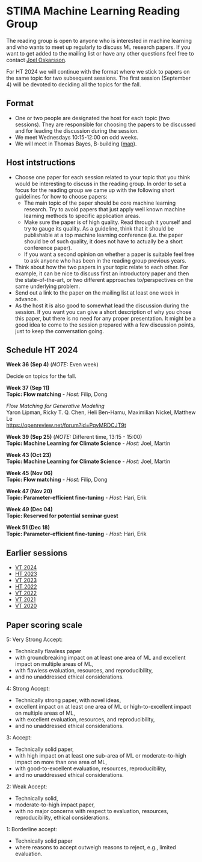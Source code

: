 # STIMA Machine Learning Reading Group
The reading group is open to anyone who is interested in machine learning and who wants to meet up regularly to discuss ML research papers.
If you want to get added to the mailing list or have any other questions feel free to contact [Joel Oskarsson](https://liu.se/en/employee/joeos82).

For HT 2024 we will continue with the format where we stick to papers on the same topic for two subsequent sessions. The first session (September 4) will be devoted to deciding all the topics for the fall.

## Format
* One or two people are designated the host for each topic (two sessions). They are responsible for choosing the papers to be discussed and for leading the discussion during the session.
* We meet Wednesdays 10:15-12:00 on odd weeks.
* We will meet in Thomas Bayes, B-building ([map](https://www.ida.liu.se/department/location/search.en.shtml?keyword=thomas+bayes)).

## Host intstructions
* Choose one paper for each session related to your topic that you think would be interesting to discuss in the reading group. In order to set a focus for the reading group we came up with the following short guidelines for how to choose papers:
  * The main topic of the paper should be core machine learning research. Try to avoid papers that just apply well known machine learning methods to specific application areas.
  * Make sure the paper is of high quality. Read through it yourself and try to gauge its quality. As a guideline, think that it should be publishable at a top machine learning conference (i.e. the paper should be of such quality, it does not have to actually be a short conference paper).
  * If you want a second opinion on whether a paper is suitable feel free to ask anyone who has been in the reading group previous years.
* Think about how the two papers in your topic relate to each other. For example, it can be nice to discuss first an introductory paper and then the state-of-the-art, or two different approaches to/perspectives on the same underlying problem.
* Send out a link to the paper on the mailing list at least one week in advance.
* As the host it is also good to somewhat lead the discussion during the session. If you want you can give a short description of why you chose this paper, but there is no need for any proper presentation. It might be a good idea to come to the session prepared with a few discussion points, just to keep the conversation going.

## Schedule HT 2024

__Week 36 (Sep 4)__ (*NOTE:* Even week)

Decide on topics for the fall.

__Week 37 (Sep 11)__
<br>
__Topic: Flow matching__
_- Host:_ Filip, Dong

*Flow Matching for Generative Modeling*
<br>
Yaron Lipman, Ricky T. Q. Chen, Heli Ben-Hamu, Maximilian Nickel, Matthew Le
<br>
https://openreview.net/forum?id=PqvMRDCJT9t

__Week 39 (Sep 25)__ (*NOTE:* Different time, 13:15 - 15:00)
<br>
__Topic: Machine Learning for Climate Science__
_- Host:_ Joel, Martin

__Week 43 (Oct 23)__
<br>
__Topic: Machine Learning for Climate Science__
_- Host:_ Joel, Martin

__Week 45 (Nov 06)__
<br>
__Topic: Flow matching__
_- Host:_ Filip, Dong

__Week 47 (Nov 20)__
<br>
__Topic: Parameter-efficient fine-tuning__
_- Host:_ Hari, Erik

__Week 49 (Dec 04)__
<br>
__Topic: Reserved for potential seminar guest__

__Week 51 (Dec 18)__
<br>
__Topic: Parameter-efficient fine-tuning__
_- Host:_ Hari, Erik

## Earlier sessions

* [VT 2024](archive/2024vt.md)
* [HT 2023](archive/2023ht.md)
* [VT 2023](archive/2023vt.md)
* [HT 2022](archive/2022ht.md)
* [VT 2022](archive/2022vt.md)
* [VT 2021](archive/2021vt.md)
* [VT 2020](archive/2020vt.md)

## Paper scoring scale

5: Very Strong Accept:

* Technically flawless paper
* with groundbreaking impact on at least one area of ML and excellent impact on multiple areas of ML,
* with flawless evaluation, resources, and reproducibility,
* and no unaddressed ethical considerations.

4: Strong Accept:

* Technically strong paper, with novel ideas,
* excellent impact on at least one area of ML or high-to-excellent impact on multiple areas of ML,
* with excellent evaluation, resources, and reproducibility,
* and no unaddressed ethical considerations.

3: Accept:

* Technically solid paper,
* with high impact on at least one sub-area of ML or moderate-to-high impact on more than one area of ML,
* with good-to-excellent evaluation, resources, reproducibility,
* and no unaddressed ethical considerations.

2: Weak Accept:

* Technically solid,
* moderate-to-high impact paper,
* with no major concerns with respect to evaluation, resources, reproducibility, ethical considerations.

1: Borderline accept:

* Technically solid paper
* where reasons to accept outweigh reasons to reject, e.g., limited evaluation.
